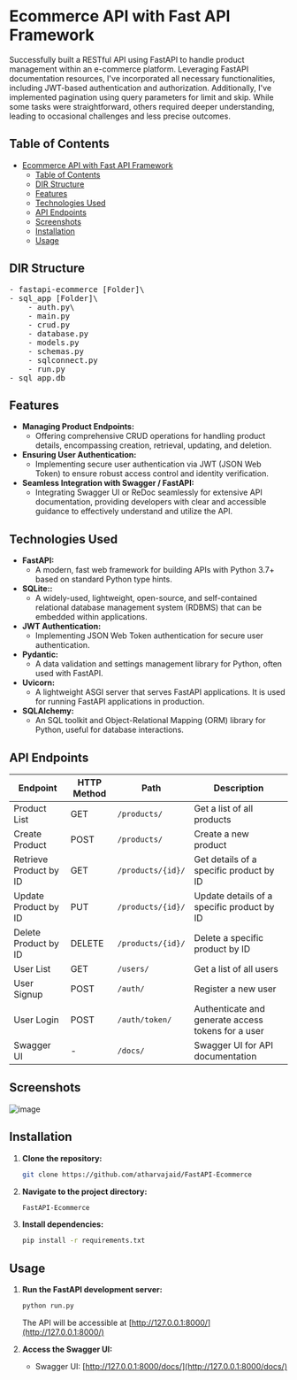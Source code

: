 # Ecommerce API with Fast API Framework

Successfully built a RESTful API using FastAPI to handle product management within an e-commerce platform. Leveraging FastAPI documentation resources, I've incorporated all necessary functionalities, including JWT-based authentication and authorization. Additionally, I've implemented pagination using query parameters for limit and skip. While some tasks were straightforward, others required deeper understanding, leading to occasional challenges and less precise outcomes.

## Table of Contents

- [Ecommerce API with Fast API Framework](#ecommerce-api-with-fast-api-framework)
  - [Table of Contents](#table-of-contents)
  - [DIR Structure](#dir-structure)
  - [Features](#features)
  - [Technologies Used](#technologies-used)
  - [API Endpoints](#api-endpoints)
  - [Screenshots](#screenshots)
  - [Installation](#installation)
  - [Usage](#usage)


## DIR Structure
<pre>
- fastapi-ecommerce [Folder]\
- sql_app [Folder]\
    - auth.py\
    - main.py
    - crud.py
    - database.py
    - models.py
    - schemas.py
    - sqlconnect.py
    - run.py
- sql_app.db
</pre>

## Features
- **Managing Product Endpoints:**
	- Offering comprehensive CRUD operations for handling product details, encompassing creation, retrieval, updating, and deletion.
- **Ensuring User Authentication:**
	- Implementing secure user authentication via JWT (JSON Web Token) to ensure robust access control and identity verification.
- **Seamless Integration with Swagger / FastAPI:**
	- Integrating Swagger UI or ReDoc seamlessly for extensive API documentation, providing developers with clear and accessible guidance to effectively understand and utilize the API.


## Technologies Used

- **FastAPI:** 
	- A modern, fast web framework for building APIs with Python 3.7+ based on standard Python type hints.
 - **SQLite::** 
	- A widely-used, lightweight, open-source, and self-contained relational database management system (RDBMS) that can be embedded within applications.
- **JWT Authentication:** 
	- Implementing JSON Web Token authentication for secure user authentication.
- **Pydantic:** 
	- A data validation and settings management library for Python, often used with FastAPI.
- **Uvicorn:** 
	- A lightweight ASGI server that serves FastAPI applications. It is used for running FastAPI applications in production.
- **SQLAlchemy:** 
	- An SQL toolkit and Object-Relational Mapping (ORM) library for Python, useful for database interactions.



## API Endpoints



| Endpoint                          | HTTP Method | Path                                      | Description                                              |
|-----------------------------------|-------------|-------------------------------------------|----------------------------------------------------------|
| Product List                      | GET         | `/products/`                              | Get a list of all products                               |
| Create Product                    | POST        | `/products/`                              | Create a new product                                     |
| Retrieve Product by ID            | GET         | `/products/{id}/`                         | Get details of a specific product by ID                  |
| Update Product by ID              | PUT         | `/products/{id}/`                         | Update details of a specific product by ID               |
| Delete Product by ID              | DELETE      | `/products/{id}/`                         | Delete a specific product by ID                          |
| User List                         | GET         | `/users/`                                 | Get a list of all users                                  | 
| User Signup                       | POST        | `/auth/`                                  | Register a new user                                      |
| User Login                        | POST        | `/auth/token/`                            | Authenticate and generate access tokens for a user       |
| Swagger UI                        | -           | `/docs/`                                  | Swagger UI for API documentation                         |



## Screenshots 

![image]()


## Installation

1. **Clone the repository:**

   ```bash
   git clone https://github.com/atharvajaid/FastAPI-Ecommerce
   ```

2. **Navigate to the project directory:**

   ```bash
   FastAPI-Ecommerce
   ```


3. **Install dependencies:**

   ```bash
   pip install -r requirements.txt
   ```

## Usage

1. **Run the FastAPI development server:**

   ```bash
   python run.py
   ```

   The API will be accessible at [http://127.0.0.1:8000/](http://127.0.0.1:8000/)

3. **Access the Swagger UI:**

   - Swagger UI: [http://127.0.0.1:8000/docs/](http://127.0.0.1:8000/docs/)



